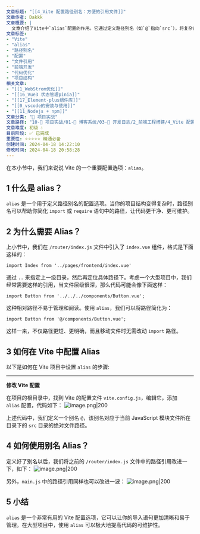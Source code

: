 ```yaml
---
文章标题: "[[4_Vite 配置路径别名：方便的引用文件]]" 
文章作者: Dakkk
文章概要: |
  文章介绍了Vite中`alias`配置的作用。它通过定义路径别名（如`@`指向`src`），将复杂的相对文件引用路径简化为简洁的别名路径，极大提高代码可读性、可维护性，对于大型前端项目管理尤为重要。
文章标签:
- "Vite"
- "alias"
- "路径别名"
- "配置"
- "文件引用"
- "前端开发"
- "代码优化"
- "项目结构"
相关文章:
- "[[1_WebStrom优化]]"
- "[[16_Vue3 状态管理pinia]]"
- "[[17_Element-plus组件库]]"
- "[[0_vscode的安装与使用]]"
- "[[11_Nodejs + npm]]"
文章分类: "🚀 项目实战"
文章路径: "10-🚀 项目实战/01-📝 博客系统/03-📝 开发日志/2_前端工程搭建/4_Vite 配置路径别名：方便的引用文件.md"
文章难度: 初级 💧
目前阶段: ✅ 已完成
重要性: ⭐⭐⭐⭐⭐ 精通必备
创建时间: 2024-04-18 14:22:10
修改时间: 2024-04-18 20:58:28
---
```



在本小节中，我们来说说 Vite 的一个重要配置选项：`alias`。
## 1 什么是 alias？

`alias` 是一个用于定义路径别名的配置选项。当你的项目结构变得复杂时，路径别名可以帮助你简化 `import` 或 `require` 语句中的路径，让代码更干净、更可维护。

## 2 为什么需要 Alias？

上小节中，我们在 `/router/index.js` 文件中引入了 `index.vue` 组件，格式是下面这样的：
```
import Index from '../pages/frontend/index.vue'
```

通过 `..` 来指定上一级目录，然后再定位具体路径下。考虑一个大型项目中，我们经常需要这样的引用，当文件层级很深，那么代码可能会像下面这样：
```
import Button from '../../../components/Button.vue';
```

这种相对路径不易于管理和阅读。使用 `alias`，我们可以将路径简化为：
```
import Button from '@/components/Button.vue';
```

这样一来，不仅路径更短、更明确，而且移动文件时无需改动 `import` 路径。

## 3 如何在 Vite 中配置 Alias

以下是如何在 Vite 项目中设置 `alias` 的步骤:

---

**修改 Vite 配置**

在项目的根目录中，找到 Vite 的配置文件 `vite.config.js`，编辑它，添加`alias` 配置，代码如下：
![image.png|200](https://my-obsidian-image.oss-cn-guangzhou.aliyuncs.com/2024/04/56d0f928d01ec7b5e289c5c4b4087efa.png)

上述代码中，我们定义一个别名 `@`，该别名对应于当前 JavaScript 模块文件所在目录下的 `src` 目录的绝对文件路径。

## 4 如何使用别名 Alias？

定义好了别名以后，我们将之前的 `/router/index.js` 文件中的路径引用改进一下，如下：
![image.png|200](https://my-obsidian-image.oss-cn-guangzhou.aliyuncs.com/2024/04/24523d2c85007d7d41b72207e82e4b12.png)

另外，`main.js` 中的路径引用同样也可以改进一波：
![image.png|200](https://my-obsidian-image.oss-cn-guangzhou.aliyuncs.com/2024/04/65c2e2f81a5cc0a3bedf73e113f60fcc.png)

## 5 小结

`alias` 是一个非常有用的 Vite 配置选项，它可以让你的导入语句更加清晰和易于管理。在大型项目中，使用 `alias` 可以极大地提高代码的可维护性。
